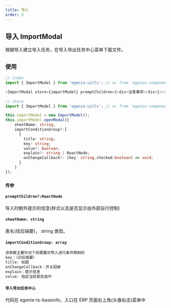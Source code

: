 ```yaml
---
title: 导入
order: 5
---
```


## 导入 ImportModal

根据导入建立导入任务，在导入导出任务中心菜单下载文件。

## `使用`

```ts
// index
import { ImportModal } from 'egenie-uitls'; // or from 'egenie-components'

<ImportModal store={importModel} promptChildren={<div>注意事项</div>}/>;
    
// store
import { ImportModel } from 'egenie-uitls'; // or from 'egenie-components'

this.importModel = new ImportModel();
this.importModel.openModal({
    sheetName: string,
    importConditionGroup?:[
      {
        title: string;
        key: string;
        value?: boolean;
        explain?: string | ReactNode;
        onChangeCallback?: (key: string,checked:boolean) => void;
      }
    ]
});
```

### `传参`

#### `promptChildren?:ReactNode`
导入时额外提示的信息(样式以及是否显示由外部自行控制)

#### `sheetName: string`

表名(找后端要)， string 类型。

#### `importConditionGroup: array`
```ts
该参数主要针对个别需要对导入进行条件限制的
key：（问后端要）
title: 标题
onChangeCallback：开关回掉
explain：提示信息
value: 指定当前是否选中
```

#### `导入导出任务中心`

代码在 egenie-ts-baseinfo，入口在 ERP 页面右上角(头像右击)菜单中
